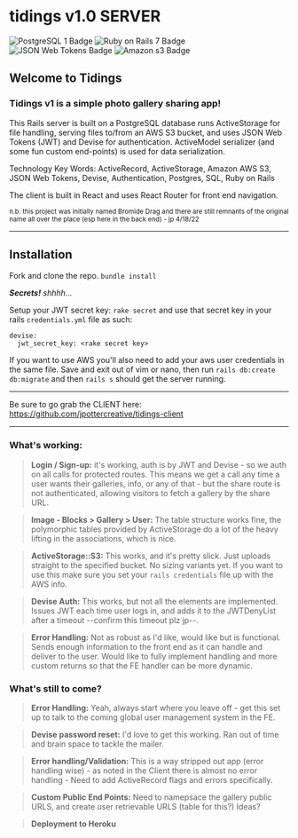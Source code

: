 # tidings v1.0 SERVER

![PostgreSQL 1 Badge](https://img.shields.io/badge/PostgreSQL-1-32658e?style=flat-square&logo=postgresql)
![Ruby on Rails 7 Badge](https://img.shields.io/badge/Ruby_On_Rails-7-BD0000?style=flat-square&logo=rubyonrails)
![JSON Web Tokens Badge](https://img.shields.io/badge/JSON_Web_tokens-1.8-d63afe?style=flat-square&logo=jsonwebtokens)
![Amazon s3 Badge](https://img.shields.io/badge/Amazon_S3--orange?style=flat-square&logo=amazonaws)

## Welcome to Tidings
### Tidings v1 is a simple photo gallery sharing app!

This Rails server is built on a PostgreSQL database runs ActiveStorage for file handling, serving files to/from an AWS S3 bucket, and uses JSON Web Tokens (JWT) and Devise for authentication. ActiveModel serializer (and some fun custom end-points) is used for data serialization.

Technology Key Words: ActiveRecord, ActiveStorage, Amazon AWS S3, JSON Web Tokens, Devise, Authentication, Postgres, SQL, Ruby on Rails

The client is built in React and uses React Router for front end navigation.

<sub>n.b. this project was initially named Bromide Drag and there are still remnants of the original name all over the place (esp here in the back end) - jp 4/18/22</sub>

---

## Installation
Fork and clone the repo. `bundle install` 

***Secrets!*** *shhhh...*

Setup your JWT secret key: `rake secret` and use that secret key in your rails `credentials.yml` file as such:
```
devise:
  jwt_secret_key: <rake secret key>
```
If you want to use AWS you'll also need to add your aws user credentials in the same file.  Save and exit out of vim or nano, then run `rails db:create db:migrate` and then `rails s` should get the server running.

---

Be sure to go grab the CLIENT here: https://github.com/jpottercreative/tidings-client

---
### What's working:
>**Login / Sign-up:** it's working, auth is by JWT and Devise - so we auth on all calls for protected routes.  This means we get a call any time a user wants their galleries, info, or any of that - but the share route is not authenticated, allowing visitors to fetch a gallery by the share URL.

>**Image - Blocks > Gallery > User:** The table structure works fine, the polymorphic tables provided by ActiveStorage do a lot of the heavy lifting in the associations, which is nice. 

>**ActiveStorage::S3:** This works, and it's pretty slick.  Just uploads straight to the specified bucket. No sizing variants yet. If you want to use this make sure you set your `rails credentials` file up with the AWS info.

>**Devise Auth:** This works, but not all the elements are implemented. Issues JWT each time user logs in, and adds it to the JWTDenyList after a timeout --confirm this timeout plz jp--.

>**Error Handling:** Not as robust as I'd like, would like but is functional.  Sends enough information to the front end as it can handle and deliver to the user.  Would like to fully implement handling and more custom returns so that the FE handler can be more dynamic.

### What's still to come?
>**Error Handling:** Yeah, always start where you leave off - get this set up to talk to the coming global user management system in the FE.

>**Devise password reset:** I'd love to get this working. Ran out of time and brain space to tackle the mailer.

>**Error handling/Validation:** This is a way stripped out app (error handling wise) - as noted in the Client there is almost no error handling - Need to add ActiveRecord flags and errors specifically.

>**Custom Public End Points:** Need to namepsace the gallery public URLS, and create user retrievable URLS (table for this?) Ideas?

>**Deployment to Heroku**


